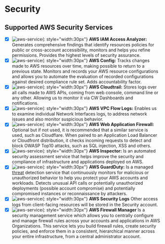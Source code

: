 # Security

## Supported AWS Security Services
- [x] ![aws-service](../../../../assets/images/icons/aws-emojipack/SecurityIdentityCompliance_IAM.png){: style="width:30px"}
    **AWS IAM Access Analyzer:** Generates comprehensive findings that identify resources policies for public or 
    cross-account accessibility, monitors and helps you refine permissions. Provides the highest levels of security assurance.
- [x] ![aws-service](../../../../assets/images/icons/aws-emojipack/SecurityIdentityCompliance_Config.png){: style="width:30px"}
    **AWS Config:** Tracks changes made to AWS resources over time, making possible to return to a previous state.
        Monitors and records your AWS resource configurations and allows you to automate the evaluation of recorded
        configurations against desired compliance rule set. Adds accountability factor.
- [x] ![aws-service](../../../../assets/images/icons/aws-emojipack/SecurityIdentityCompliance_CloudTrail.png){: style="width:30px"}
    **AWS Cloudtrail:** Stores logs over all calls made to AWS APIs, coming from web console, command line or any
        other. Allowing us to monitor it via CW Dashboards and notifications.
- [x] ![aws-service](../../../../assets/images/icons/aws-emojipack/NetworkingContentDelivery_AmazonVPC_flowlogs.png){: style="width:30px"}
    **AWS VPC Flow Logs:** Enables us to examine individual Network Interfaces logs, to address network issues and
        also monitor suspicious behavior.
- [x] ![aws-service](../../../../assets/images/icons/aws-emojipack/SecurityIdentityCompliance_AWSWAF.png){: style="width:30px"}
    **AWS Web Application Firewall:** Optional but if not used, it is recommended that a similar service is used,
        such as Cloudflare. When paired to an Application Load Balancer or Cloudfront distribution, it checks incoming
        requests to detect and block OWASP Top10 attacks, such as SQL injection, XSS and others. 
- [x] ![aws-service](../../../../assets/images/icons/aws-emojipack/SecurityIdentityCompliance_AmazonInspector.png){: style="width:30px"} 
    **AWS Inspector:**  Is an automated security assessment service that helps improve the security and compliance
        of infrastructure and applications deployed on AWS. 
- [x] ![aws-service](../../../../assets/images/icons/aws-emojipack/SecurityIdentityCompliance_AmazonGuardDuty.png){: style="width:30px"}
    **AWS GuardDuty:** Is a managed [threat](https://youtu.be/czsuZXQvD8E?t=947) detection service that
        continuously monitors for malicious or unauthorized behavior to help you protect your AWS accounts and
        workloads. Detects unusual API calls or potentially unauthorized deployments (possible account compromise)
        and potentially compromised instances or reconnaissance by attackers.
- [x] ![aws-service](../../../../assets/images/icons/aws-emojipack/ManagementTools_AmazonCloudWatch.png){: style="width:30px"}
    **AWS Security Logs** Other access logs from client-facing resources will be stored in the Security account.
- [x] ![aws-service](../../../../assets/images/icons/aws-emojipack/AWS_Firewall_Manager.png){: style="width:30px"}
    **AWS Firewall Manager** Is a security management service which allows you to centrally configure and manage firewall rules across your accounts and applications in AWS Organizations. This service lets you build firewall rules, create security policies, and enforce them in a consistent, hierarchical manner across your entire infrastructure, from a central administrator account.
